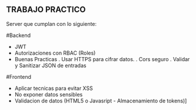 ## TRABAJO PRACTICO

Server que cumplan con lo siguiente:

#Backend
- JWT
- Autorizaciones con RBAC (Roles)
- Buenas Practicas
            . Usar HTTPS para cifrar datos.
            . Cors seguro
            . Validar y Sanitizar JSON de entradas

#Frontend
- Aplicar tecnicas para evitar XSS
- No exponer datos sensibles
- Validacion de datos (HTML5 o Javasript - Almacenamiento de tokens)]
